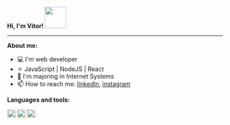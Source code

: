 **Hi, I'm Vitor! <img src="https://raw.githubusercontent.com/jakeliny/jakeliny/master/images/cat-gif.gif" width="50">**

* * *

**About me:**
- 💻 I'm web developer
- ⚛️ JavaScript | NodeJS | React
- 📝 I'm majoring in Internet Systems
- 📫 How to reach me:  [linkedIn](https://www.linkedin.com/in/vitor-henrique-130b46159/), [instagram](https://www.instagram.com/vitor_henr1que/)



**Languages and tools:**

<img align="left" height="20" src="https://raw.githubusercontent.com/jakeliny/jakeliny/master/images/javascript.png">
<img align="left" height="20" src="https://raw.githubusercontent.com/jakeliny/jakeliny/master/images/nodejs.png">
<img align="left" height="20" src="https://raw.githubusercontent.com/jakeliny/jakeliny/master/images/react.png">
